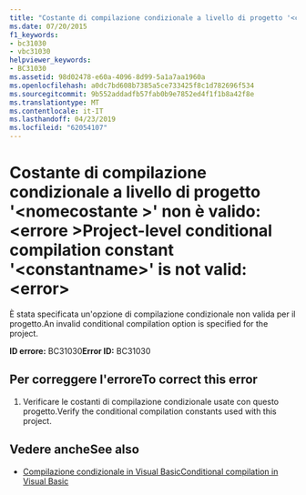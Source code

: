 ```yaml
---
title: "Costante di compilazione condizionale a livello di progetto '<constantname>' non è valido: <error>"
ms.date: 07/20/2015
f1_keywords:
- bc31030
- vbc31030
helpviewer_keywords:
- BC31030
ms.assetid: 98d02478-e60a-4096-8d99-5a1a7aa1960a
ms.openlocfilehash: a0dc7bd608b7385a5ce733425f8c1d782696f534
ms.sourcegitcommit: 9b552addadfb57fab0b9e7852ed4f1f1b8a42f8e
ms.translationtype: MT
ms.contentlocale: it-IT
ms.lasthandoff: 04/23/2019
ms.locfileid: "62054107"
---
```

# <a name="project-level-conditional-compilation-constant-constantname-is-not-valid-error"></a><span data-ttu-id="b9499-102">Costante di compilazione condizionale a livello di progetto '\<nomecostante >' non è valido: \<errore ></span><span class="sxs-lookup"><span data-stu-id="b9499-102">Project-level conditional compilation constant '\<constantname>' is not valid: \<error></span></span>
<span data-ttu-id="b9499-103">È stata specificata un'opzione di compilazione condizionale non valida per il progetto.</span><span class="sxs-lookup"><span data-stu-id="b9499-103">An invalid conditional compilation option is specified for the project.</span></span>  
  
 <span data-ttu-id="b9499-104">**ID errore:** BC31030</span><span class="sxs-lookup"><span data-stu-id="b9499-104">**Error ID:** BC31030</span></span>  
  
## <a name="to-correct-this-error"></a><span data-ttu-id="b9499-105">Per correggere l'errore</span><span class="sxs-lookup"><span data-stu-id="b9499-105">To correct this error</span></span>  
  
1. <span data-ttu-id="b9499-106">Verificare le costanti di compilazione condizionale usate con questo progetto.</span><span class="sxs-lookup"><span data-stu-id="b9499-106">Verify the conditional compilation constants used with this project.</span></span>  
  
## <a name="see-also"></a><span data-ttu-id="b9499-107">Vedere anche</span><span class="sxs-lookup"><span data-stu-id="b9499-107">See also</span></span>

- [<span data-ttu-id="b9499-108">Compilazione condizionale in Visual Basic</span><span class="sxs-lookup"><span data-stu-id="b9499-108">Conditional compilation in Visual Basic</span></span>](~/docs/visual-basic/programming-guide/program-structure/conditional-compilation.md)
